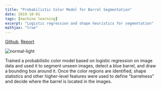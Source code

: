 ```yaml
---
title: "Probabilistic Color Model for Barrel Segmentation"
date: 2019-10-01
tags: [machine learning]
excerpt: "Logistic regression and shape heuristics for segmentation"
mathjax: "true"
---
```


[Github](https://github.com/ijssaggu/Barrel-Detection), [Report](/files/barrel_detection.pdf)

<img src="{{ site.url }}{{ site.baseurl }}/images/normal.jpg" alt="normal-light">

Trained a probabilistic color model based on logistic regression on image data and used it to segment unseen images, detect a blue barrel, and draw a bounding box around it. 
Once the color regions are identified, shape statistics and other higher-level features were used to define "barrelness" and decide where the barrel is located in the images.